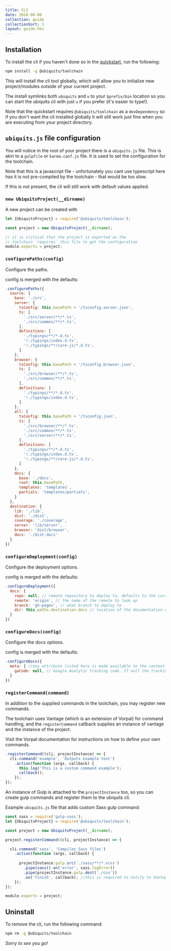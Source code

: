 ```yaml
---
title: CLI
date: 2016-06-08
collection: guide
collectionSort: 1
layout: guide.hbs
---
```


## Installation
To install the cli if you haven't done so in the [quickstart](/guide/quick-start), run the following:

```bash
npm install -g @ubiquits/toolchain
```

This will install the cli tool globally, which will allow you to initialize new project/modules outside of your current project.

The install symlinks both `ubiquits` and `u` to your `$prefix/bin` location so you can start the ubiquits cli with just `u` if you prefer (it's easier to type!).

Note that the quickstart requires `@ubiquits/toolchain` as a `devDependency` so if you don't want the cli installed globally it will still work just fine when you are executing from your project directory.

## `ubiquits.js` file configuration
You will notice in the root of your project there is a `ubiquits.js` file. This is akin to a `gulpfile` or `karma.conf.js` file. It is used to set the configuration for the toolchain.

Note that this is a javascript file - unfortunately you cant use typescript here has it is not pre-compiled by the toolchain - that would be too slow.

If this is not present, the cli will still work with default values applied.

### `new UbiquitsProject(__dirname)`
A new project can be created with
```javascript
let {UbiquitsProject} = require('@ubiquits/toolchain');

const project = new UbiquitsProject(__dirname);

// it is critical that the project is exported as the  
// toolchain `requires` this file to get the configuration
module.exports = project;
```
### `configurePaths(config)`
Configure the paths. 

config is merged with the defaults:
```javascript
.configurePaths({
  source: {
    base: './src',
    server: {
      tsConfig: this.basePath + '/tsconfig.server.json',
      ts: [
        './src/server/**/*.ts',
        './src/common/**/*.ts',
      ],
      definitions: [
        './typings/**/*.d.ts',
        '!./typings/index.d.ts',
        '!./typings/**/core-js/*.d.ts',
      ]
    },
    browser: {
      tsConfig: this.basePath + '/tsconfig.browser.json',
      ts: [
        './src/browser/**/*.ts',
        './src/common/**/*.ts',
      ],
      definitions: [
        './typings/**/*.d.ts',
        '!./typings/index.d.ts',
      ]
    },
    all: {
      tsConfig: this.basePath + '/tsconfig.json',
      ts: [
        './src/browser/**/*.ts',
        './src/common/**/*.ts',
        './src/server/**/*.ts',
      ],
      definitions: [
        './typings/**/*.d.ts',
        '!./typings/index.d.ts',
        '!./typings/**/core-js/*.d.ts',
      ]
    },
    docs: {
      base: './docs',
      root: this.basePath,
      templates: 'templates',
      partials: 'templates/partials',
    }
  },
  destination: {
    lib: './lib',
    dist: './dist',
    coverage: './coverage',
    server: 'lib/server',
    browser: 'dist/browser',
    docs: './dist-docs'
  }
})

```
### `configureDeployment(config)`
Configure the deployment options. 

config is merged with the defaults:
```javascript
.configureDeployment({
  docs: {
    repo: null, // remote repository to deploy to, defaults to the current `config.docs.remote` when set to `null`
    remote: 'origin', // the name of the remote to look up
    branch: 'gh-pages', // what branch to deploy to
    dir: this.paths.destination.docs // location of the documentation output
  }
})

```

### `configureDocs(config)`
Configure the docs options. 

config is merged with the defaults:
```javascript
.configureDocs({
  meta: { //any attribute listed here is made available to the context of all handlebars templates
    gaCode: null, // Google Analytic tracking code. If null the tracking snippet will not be embedded
  }
})

```

### `registerCommand(command)`
In addition to the supplied commands in the toolchain, you may register new commands.
 
The toolchain uses Vantage (which is an extension of Vorpal) for command handling, and the `registerCommand` callback 
 supplies an instance of vantage and the instance of the project.

Visit the Vorpal documentation for instructions on how to define your own commands. 
 
```javascript
.registerCommand((cli, projectInstance) => {
  cli.command('example', 'Outputs example text')
    .action(function (args, callback) {
      this.log('This is a custom command example');
      callback();
    });
});

```
 
An instance of Gulp is attached to the `projectInstance` too, so you can create gulp commands and register them
 to the ubiquits cli.
  
Example `ubiquits.js` file that adds custom Sass gulp command:
```javascript
const sass = require('gulp-sass');
let {UbiquitsProject} = require('@ubiquits/toolchain');

const project = new UbiquitsProject(__dirname);

project.registerCommand((cli, projectInstance) => {

  cli.command('sass', 'Compiles Sass files')
    .action(function (args, callback) {
    
      projectInstance.gulp.src('./sass/**/*.scss')
        .pipe(sass().on('error', sass.logError))
        .pipe(projectInstance.gulp.dest('./css'))
        .on('finish', callback); //this is required to notify to Vantage the command is finished
    });
});

module.exports = project;
```


## Uninstall
To remove the cli, run the following command:
```bash
npm rm -g @ubiquits/toolchain
```

*Sorry to see you go!*
